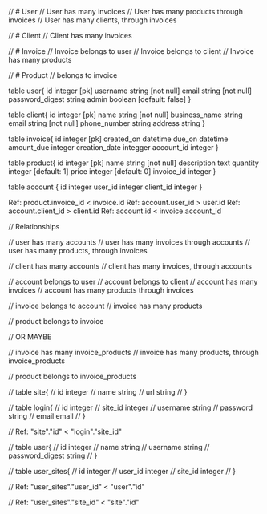 
// # User
// User has many invoices
// User has many products through invoices
// User has many clients, through invoices

// # Client
// Client has many invoices

// # Invoice
// Invoice belongs to user
// Invoice belongs to client
// Invoice has many products

// # Product
// belongs to invoice


table user{
  id integer [pk]
  username string [not null]
  email string [not null]
  password_digest string
  admin boolean [default: false]
}

table client{
  id integer [pk]
  name string [not null]
  business_name string
  email string [not null]
  phone_number string
  address string
}

table invoice{
  id integer [pk]
  created_on datetime
  due_on datetime
  amount_due integer
  creation_date integger
  account_id integer
}

table product{
  id integer [pk]
  name string [not null]
  description text
  quantity integer [default: 1]
  price integer [default: 0]
  invoice_id integer
}

table account {
  id integer
  user_id integer
  client_id integer
}


Ref: product.invoice_id < invoice.id
Ref: account.user_id > user.id
Ref: account.client_id > client.id
Ref: account.id < invoice.account_id


// Relationships

// user has many accounts
// user has many invoices through accounts
// user has many products, through invoices

// client has many accounts
// client has many invoices, through accounts

// account belongs to user
// account belongs to client
// account has many invoices
// account has many products through invoices

// invoice belongs to account
// invoice has many products

// product belongs to invoice

// OR MAYBE

// invoice has many invoice_products
// invoice has many products, through invoice_products

// product belongs to invoice_products  

// table site{
//   id integer
//   name string
//   url string
// }

// table login{
//   id integer
//   site_id integer
//   username string
//   password string
//   email email
// }



// Ref: "site"."id" < "login"."site_id"

// table user{
//   id integer
//   name string
//   username string
//   password_digest string
// }

// table user_sites{
//   id integer
//   user_id integer
//   site_id integer
// }

// Ref: "user_sites"."user_id" < "user"."id"

// Ref: "user_sites"."site_id" < "site"."id"
